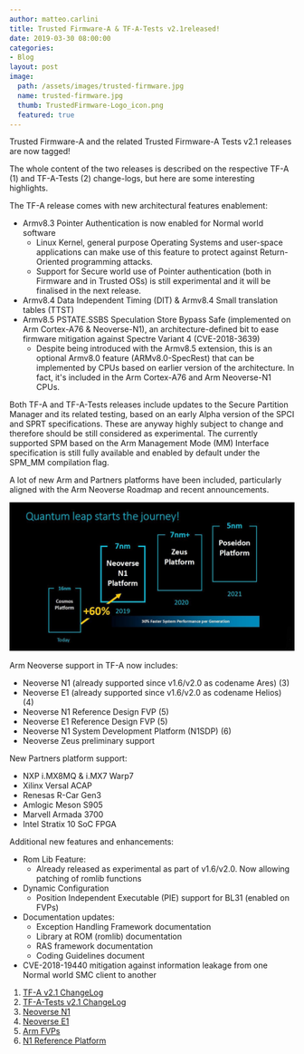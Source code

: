 ```yaml
---
author: matteo.carlini
title: Trusted Firmware-A & TF-A-Tests v2.1released!
date: 2019-03-30 08:00:00
categories:
- Blog
layout: post
image:
  path: /assets/images/trusted-firmware.jpg
  name: trusted-firmware.jpg
  thumb: TrustedFirmware-Logo_icon.png
  featured: true
---
```

Trusted Firmware-A and the related Trusted Firmware-A Tests v2.1 releases are now tagged!

The whole content of the two releases is described on the respective TF-A (1) and TF-A-Tests (2) change-logs, but here are some interesting highlights.

The TF-A release comes with new architectural features enablement:
* Armv8.3 Pointer Authentication is now enabled for Normal world software
	* Linux Kernel, general purpose Operating Systems and user-space applications can make use of this feature to protect against Return-Oriented programming attacks.
	* Support for Secure world use of Pointer authentication (both in Firmware and in Trusted OSs) is still experimental and it will be finalised in the next release.
* Armv8.4 Data Independent Timing (DIT) & Armv8.4 Small translation tables (TTST)
* Armv8.5 PSTATE.SSBS Speculation Store Bypass Safe (implemented on Arm Cortex-A76 & Neoverse-N1), an architecture-defined bit to ease firmware mitigation against Spectre Variant 4 (CVE-2018-3639)
	* Despite being introduced with the Armv8.5 extension, this is an optional Armv8.0 feature (ARMv8.0-SpecRest) that can be implemented by CPUs based on earlier version of the architecture. In fact, it's included in the Arm Cortex-A76 and Arm Neoverse-N1 CPUs.

Both TF-A and TF-A-Tests releases include updates to the Secure Partition Manager and its related testing, based on an early Alpha version of the SPCI and SPRT specifications. These are anyway highly subject to change and therefore should be still considered as experimental.
The currently supported SPM based on the Arm Management Mode (MM) Interface specification is still fully available and enabled by default under the SPM_MM compilation flag.

A lot of new Arm and Partners platforms have been included, particularly aligned with the Arm Neoverse Roadmap and recent announcements.

![Neoverse](/assets/images/blog/arm_neoverse.jpg)

Arm Neoverse support in TF-A now includes:
* Neoverse N1 (already supported since v1.6/v2.0 as codename Ares) (3)
* Neoverse E1 (already supported since v1.6/v2.0 as codename Helios) (4)
* Neoverse N1 Reference Design FVP (5)
* Neoverse E1 Reference Design FVP (5)
* Neoverse N1 System Development Platform (N1SDP) (6)
* Neoverse Zeus preliminary support

New Partners platform support:
* NXP i.MX8MQ & i.MX7 Warp7
* Xilinx Versal ACAP
* Renesas R-Car Gen3
* Amlogic Meson S905
* Marvell Armada 3700
* Intel Stratix 10 SoC FPGA

Additional new features and enhancements:
* Rom Lib Feature:
	* Already released as experimental as part of v1.6/v2.0. Now allowing patching of romlib functions
* Dynamic Configuration
	* Position Independent Executable (PIE)  support for BL31 (enabled on FVPs)
* Documentation updates:
	* Exception Handling Framework documentation
	* Library at ROM (romlib) documentation
	* RAS framework documentation
	* Coding Guidelines document
* CVE-2018-19440 mitigation against information leakage from one Normal world SMC client to another

1. [TF-A v2.1 ChangeLog](https://git.trustedfirmware.org/TF-A/trusted-firmware-a.git/about/docs/change-log.rst#trusted-firmware-a-version-2-1)
2. [TF-A-Tests v2.1 ChangeLog](https://git.trustedfirmware.org/TF-A/tf-a-tests.git/about/docs/change-log.rst#trusted-firmware-a-tests-version-2-1)
3. [Neoverse N1](https://developer.arm.com/ip-products/processors/neoverse/neoverse-n1)
4. [Neoverse E1](https://developer.arm.com/ip-products/processors/neoverse/neoverse-e1)
5. [Arm FVPs](https://developer.arm.com/tools-and-software/simulation-models/fixed-virtual-platforms)
6. [N1 Reference Platform](https://developer.arm.com/tools-and-software/development-boards/neoverse-reference-design)
